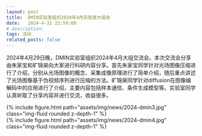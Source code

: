 ```yaml
---
layout: post
title:  DMIN实验室组织2024年4月实验室大组会
date:   2024-4-31 23:59:00
# description:
tags: 活动
related_posts: false
---
```


2024年4月29日晚，DMIN实验室组织2024年4月大组交流会。本次交流会分享由朱家宝和旷锦昊向大家进行科研内容分享。首先朱家宝同学针对光场图像压缩进行了介绍，分别从光场图像的概念、采集成像原理进行了简单介绍，随后重点讲述了光场图像基于伪视频序列进行压缩的方法。旷锦昊同学针对diffusion在图像编解码中的应用进行了介绍，主要内容包括样本通信、条件生成模型等。实验室同学认真听取了分享内容并进行交流，收益很多。


<div class="row mt-3">
    <div class="col-sm mt-3 mt-md-0">
        {% include figure.html path="assets/img/news/2024-dmin3.jpg" class="img-fluid rounded z-depth-1" %}
    </div>
</div>

<div class="row mt-3">
    <div class="col-sm mt-3 mt-md-0">
        {% include figure.html path="assets/img/news/2024-dmin4.jpg" class="img-fluid rounded z-depth-1" %}
    </div>
</div>